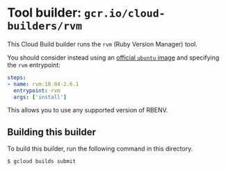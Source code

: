 # Tool builder: `gcr.io/cloud-builders/rvm`

This Cloud Build builder runs the `rvm` (Ruby Version Manager) tool.

You should consider instead using an [official `ubuntu`
image](https://hub.docker.com/_/ubuntu/) and specifying the `rvm` entrypoint:

```yaml
steps:
- name: rvm:18.04-2.6.1
  entrypoint: rvm
  args: ['install']
```

This allows you to use any supported version of RBENV.

## Building this builder

To build this builder, run the following command in this directory.

    $ gcloud builds submit
